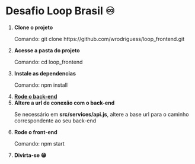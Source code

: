 # Desafio Loop Brasil ♾️

<ol>
    <li>
        <b>Clone o projeto</b>
        <p>Comando: git clone https://github.com/wrodriguess/loop_frontend.git</p>
    </li>
    <li>
        <b>Acesse a pasta do projeto</b>
        <p>Comando: cd loop_frontend</p>
    </li>
    <li>
        <b>Instale as dependencias</b>
        <p>Comando: npm install</p>
    </li>
    <li>
        <b><a href="https://github.com/wrodriguess/loop_backend">Rode o back-end</a></b>
    </li>
    <li>
        <b>Altere a url de conexão com o back-end</b>
        <p>Se necessário em <b>src/services/api.js</b>, altere a base url para o caminho correspondente ao seu back-end</p>
    </li>
    <li>
        <b>Rode o front-end</b>
        <p>Comando: npm start</p>
    </li>
    <li>
        <b>Divirta-se 😁</b>
    </li>
</ol>
